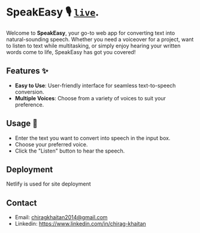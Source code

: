 # SpeakEasy 🎙️ [```live```](https://speakeasy-chirag-khaitan.netlify.app/).

Welcome to **SpeakEasy**, your go-to web app for converting text into natural-sounding speech. Whether you need a voiceover for a project, want to listen to text while multitasking, or simply enjoy hearing your written words come to life, SpeakEasy has got you covered!

## Features ✨

- **Easy to Use**: User-friendly interface for seamless text-to-speech conversion.
- **Multiple Voices**: Choose from a variety of voices to suit your preference.

## Usage 📖

- Enter the text you want to convert into speech in the input box.
- Choose your preferred voice.
- Click the "Listen" button to hear the speech.

## Deployment

Netlify is used for site deployment

## Contact
- Email: chiragkhaitan2014@gmail.com
- Linkedin: https://www.linkedin.com/in/chirag-khaitan
